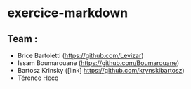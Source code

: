 # exercice-markdown

## Team : 
- Brice Bartoletti (https://github.com/Levizar)
- Issam Boumarouane (https://github.com/Boumarouane)
- Bartosz Krinsky ([link] https://github.com/krynskibartosz)
- Térence Hecq
